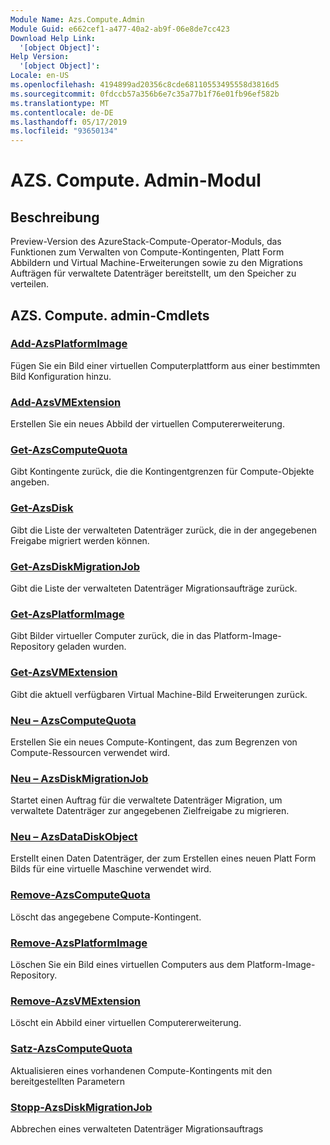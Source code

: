 ```yaml
---
Module Name: Azs.Compute.Admin
Module Guid: e662cef1-a477-40a2-ab9f-06e8de7cc423
Download Help Link:
  '[object Object]': 
Help Version:
  '[object Object]': 
Locale: en-US
ms.openlocfilehash: 4194899ad20356c8cde68110553495558d3816d5
ms.sourcegitcommit: 0fdccb57a356b6e7c35a77b1f76e01fb96ef582b
ms.translationtype: MT
ms.contentlocale: de-DE
ms.lasthandoff: 05/17/2019
ms.locfileid: "93650134"
---
```

# AZS. Compute. Admin-Modul
## Beschreibung
Preview-Version des AzureStack-Compute-Operator-Moduls, das Funktionen zum Verwalten von Compute-Kontingenten, Platt Form Abbildern und Virtual Machine-Erweiterungen sowie zu den Migrations Aufträgen für verwaltete Datenträger bereitstellt, um den Speicher zu verteilen.

## AZS. Compute. admin-Cmdlets
### [Add-AzsPlatformImage](Add-AzsPlatformImage.md)
Fügen Sie ein Bild einer virtuellen Computerplattform aus einer bestimmten Bild Konfiguration hinzu.

### [Add-AzsVMExtension](Add-AzsVMExtension.md)
Erstellen Sie ein neues Abbild der virtuellen Computererweiterung.

### [Get-AzsComputeQuota](Get-AzsComputeQuota.md)
Gibt Kontingente zurück, die die Kontingentgrenzen für Compute-Objekte angeben.

### [Get-AzsDisk](Get-AzsDisk.md)
Gibt die Liste der verwalteten Datenträger zurück, die in der angegebenen Freigabe migriert werden können.

### [Get-AzsDiskMigrationJob](Get-AzsDiskMigrationJob.md)
Gibt die Liste der verwalteten Datenträger Migrationsaufträge zurück.

### [Get-AzsPlatformImage](Get-AzsPlatformImage.md)
Gibt Bilder virtueller Computer zurück, die in das Platform-Image-Repository geladen wurden.

### [Get-AzsVMExtension](Get-AzsVMExtension.md)
Gibt die aktuell verfügbaren Virtual Machine-Bild Erweiterungen zurück.

### [Neu – AzsComputeQuota](New-AzsComputeQuota.md)
Erstellen Sie ein neues Compute-Kontingent, das zum Begrenzen von Compute-Ressourcen verwendet wird.

### [Neu – AzsDiskMigrationJob](New-AzsDiskMigrationJob.md)
Startet einen Auftrag für die verwaltete Datenträger Migration, um verwaltete Datenträger zur angegebenen Zielfreigabe zu migrieren.

### [Neu – AzsDataDiskObject](New-AzsDataDiskObject.md)
Erstellt einen Daten Datenträger, der zum Erstellen eines neuen Platt Form Bilds für eine virtuelle Maschine verwendet wird.

### [Remove-AzsComputeQuota](Remove-AzsComputeQuota.md)
Löscht das angegebene Compute-Kontingent.

### [Remove-AzsPlatformImage](Remove-AzsPlatformImage.md)
Löschen Sie ein Bild eines virtuellen Computers aus dem Platform-Image-Repository.

### [Remove-AzsVMExtension](Remove-AzsVMExtension.md)
Löscht ein Abbild einer virtuellen Computererweiterung.

### [Satz-AzsComputeQuota](Set-AzsComputeQuota.md)
Aktualisieren eines vorhandenen Compute-Kontingents mit den bereitgestellten Parametern

### [Stopp-AzsDiskMigrationJob](Stop-AzsDiskMigrationJob.md)
Abbrechen eines verwalteten Datenträger Migrationsauftrags

